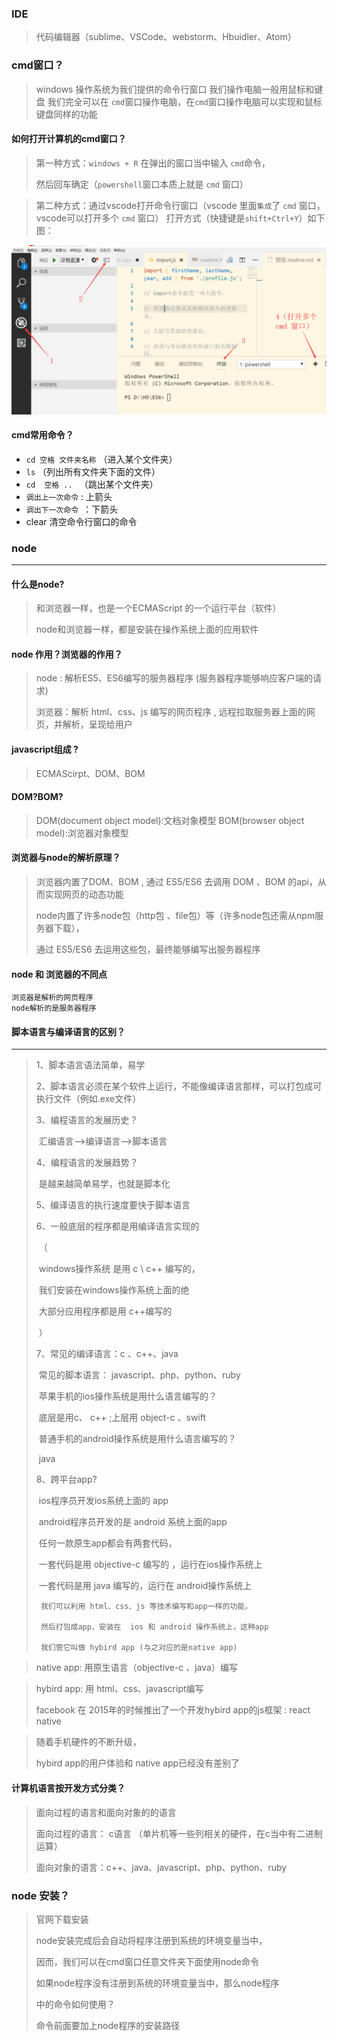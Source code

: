 ### IDE

> 代码编辑器（sublime、VSCode、webstorm、Hbuidler、Atom）

### cmd窗口？

>windows 操作系统为我们提供的命令行窗口
>我们操作电脑一般用鼠标和键盘
>我们完全可以在 `cmd`窗口操作电脑，在`cmd`窗口操作电脑可以实现和鼠标键盘同样的功能

#### 如何打开计算机的cmd窗口？

 >第一种方式：`windows + R`  在弹出的窗口当中输入 `cmd`命令，
 >
 >然后回车确定（`powershell`窗口本质上就是 `cmd` 窗口）

>第二种方式：通过vscode打开命令行窗口（vscode 里面`集成`了 `cmd` 窗口，vscode可以打开多个 `cmd`  窗口）
打开方式（快捷键是`shift+Ctrl+Y`）如下图：



![](./images/1.png)

#### cmd常用命令？

* `cd 空格 文件夹名称`  （进入某个文件夹）
* `ls`  （列出所有文件夹下面的文件）
* `cd  空格 .. ` （跳出某个文件夹）
* `调出上一次命令`  : 上箭头
* `调出下一次命令 `：下箭头
* clear 清空命令行窗口的命令

### node
---

#### 什么是node?

> 和浏览器一样，也是一个ECMAScript 的一个运行平台（软件）
>
> node和浏览器一样，都是安装在操作系统上面的应用软件

#### node 作用？浏览器的作用？

> node : 解析ES5、ES6编写的服务器程序 (服务器程序能够响应客户端的请求)
>
> 浏览器：解析 html、css、js 编写的网页程序 ,  远程拉取服务器上面的网页，并解析，呈现给用户 

#### javascript组成 ? 

> ECMAScirpt、DOM、BOM

#### DOM?BOM?

> DOM(document object model):文档对象模型
> BOM(browser object model):浏览器对象模型

#### 浏览器与node的解析原理？

> 浏览器内置了DOM、BOM , 通过 ES5/ES6 去调用 DOM 、BOM 的api，从而实现网页的动态功能
>
> node内置了许多node包（http包 、file包）等（许多node包还需从npm服务器下载），
>
> 通过 ES5/ES6 去运用这些包，最终能够编写出服务器程序

#### node 和 浏览器的不同点

```
浏览器是解析的网页程序
node解析的是服务器程序
```
#### 脚本语言与编译语言的区别？

---
>   1、脚本语言语法简单，易学
>
>   2、脚本语言必须在某个软件上运行，不能像编译语言那样，可以打包成可执行文件（例如.exe文件）
>
>   3、编程语言的发展历史？
>
>   ​    汇编语言-->编译语言-->脚本语言
>
>   4、编程语言的发展趋势？
>
>   ​      是越来越简单易学，也就是脚本化
>
>   5、编译语言的执行速度要快于脚本语言
>
>   6、一般底层的程序都是用编译语言实现的
>
>   ​     （
>
>   ​         windows操作系统 是用 c \ c++ 编写的，
>
>   ​         我们安装在windows操作系统上面的绝
>
>   ​         大部分应用程序都是用 c++编写的
>
>   ​      ）
>
>   7、常见的编译语言：c 、c++、java
>
>   ​     常见的脚本语言： javascript、php、python、ruby
>
>   ​     苹果手机的ios操作系统是用什么语言编写的？
>
>   ​      底层是用c、 c++ ;上层用 object-c 、swift
>
>   ​     普通手机的android操作系统是用什么语言编写的？
>
>   ​     java
>
>   8、跨平台app?
>
>   ​    ios程序员开发ios系统上面的 app
>
>   ​    android程序员开发的是 android 系统上面的app
>
>   ​    任何一款原生app都会有两套代码，
>
>   ​    一套代码是用 objective-c 编写的 ，运行在ios操作系统上
>
>   ​    一套代码是用 java  编写的，运行在 android操作系统上
>
>      我们可以利用 html、css、js 等技术编写和app一样的功能，
>
>      然后打包成app，安装在  ios 和 android 操作系统上，这种app
>
>      我们管它叫做 hybird app (与之对应的是native app)

>    native app:  用原生语言（objective-c 、java）编写

>    hybird app: 用 html、css、javascript编写
>
>   facebook 在 2015年的时候推出了一个开发hybird app的js框架 : react native

> 随着手机硬件的不断升级，
>
> hybird app的用户体验和 native app已经没有差别了

#### 计算机语言按开发方式分类？

> 面向过程的语言和面向对象的的语言
>
> 面向过程的语言： c语言 （单片机等一些列相关的硬件，在c当中有二进制运算）
>
> 面向对象的语言：c++、java、javascript、php、python、ruby

### node 安装？
>官网下载安装
>
>node安装完成后会自动将程序注册到系统的环境变量当中，
>
>因而，我们可以在cmd窗口任意文件夹下面使用node命令
>
>
>
>如果node程序没有注册到系统的环境变量当中，那么node程序
>
>中的命令如何使用？
>
>命令前面要加上node程序的安装路径
